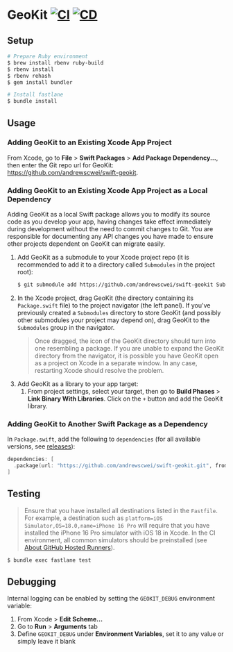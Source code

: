 # GeoKit [![CI](https://github.com/andrewscwei/swift-geokit/workflows/CI/badge.svg)](https://github.com/andrewscwei/swift-geokit/actions/workflows/ci.yml) [![CD](https://github.com/andrewscwei/swift-geokit/workflows/CD/badge.svg)](https://github.com/andrewscwei/swift-geokit/actions/workflows/cd.yml)

## Setup

```sh
# Prepare Ruby environment
$ brew install rbenv ruby-build
$ rbenv install
$ rbenv rehash
$ gem install bundler

# Install fastlane
$ bundle install
```

## Usage

### Adding GeoKit to an Existing Xcode App Project

From Xcode, go to **File** > **Swift Packages** > **Add Package Dependency...**, then enter the Git repo url for GeoKit: https://github.com/andrewscwei/swift-geokit.

### Adding GeoKit to an Existing Xcode App Project as a Local Dependency

Adding GeoKit as a local Swift package allows you to modify its source code as you develop your app, having changes take effect immediately during development without the need to commit changes to Git. You are responsible for documenting any API changes you have made to ensure other projects dependent on GeoKit can migrate easily.

1. Add GeoKit as a submodule to your Xcode project repo (it is recommended to add it to a directory called `Submodules` in the project root):
   ```sh
   $ git submodule add https://github.com/andrewscwei/swift-geokit Submodules/GeoKit
   ```
2. In the Xcode project, drag GeoKit (the directory containing its `Package.swift` file) to the project navigator (the left panel). If you've previously created a `Submodules` directory to store GeoKit (and possibly other submodules your project may depend on), drag GeoKit to the `Submodules` group in the navigator.
   > Once dragged, the icon of the GeoKit directory should turn into one resembling a package. If you are unable to expand the GeoKit directory from the navigator, it is possible you have GeoKit open as a project on Xcode in a separate window. In any case, restarting Xcode should resolve the problem.
3. Add GeoKit as a library to your app target:
   1. From project settings, select your target, then go to **Build Phases** > **Link Binary With Libraries**. Click on the `+` button and add the GeoKit library.

### Adding GeoKit to Another Swift Package as a Dependency

In `Package.swift`, add the following to `dependencies` (for all available versions, see [releases](https://github.com/andrewscwei/swift-geokit/releases)):

```swift
dependencies: [
  .package(url: "https://github.com/andrewscwei/swift-geokit.git", from: "<version>")
]
```

## Testing

> Ensure that you have installed all destinations listed in the `Fastfile`. For example, a destination such as `platform=iOS Simulator,OS=18.0,name=iPhone 16 Pro` will require that you have installed the iPhone 16 Pro simulator with iOS 18 in Xcode. In the CI environment, all common simulators should be preinstalled (see [About GitHub Hosted Runners](https://docs.github.com/en/actions/using-github-hosted-runners/using-github-hosted-runners/about-github-hosted-runners)).

```sh
$ bundle exec fastlane test
```

## Debugging

Internal logging can be enabled by setting the `GEOKIT_DEBUG` environment variable:

1. From Xcode > **Edit Scheme...**
2. Go to **Run** > **Arguments** tab
3. Define `GEOKIT_DEBUG` under **Environment Variables**, set it to any value or simply leave it blank
